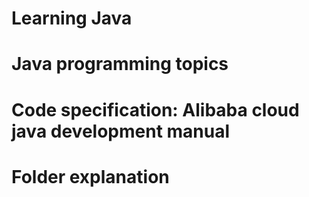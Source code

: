# Learning Java
# Java programming topics
# Code specification: Alibaba cloud java development manual
# Folder explanation
